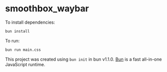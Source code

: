 # smoothbox_waybar

To install dependencies:

```bash
bun install
```

To run:

```bash
bun run main.css
```

This project was created using `bun init` in bun v1.1.0. [Bun](https://bun.sh) is a fast all-in-one JavaScript runtime.
